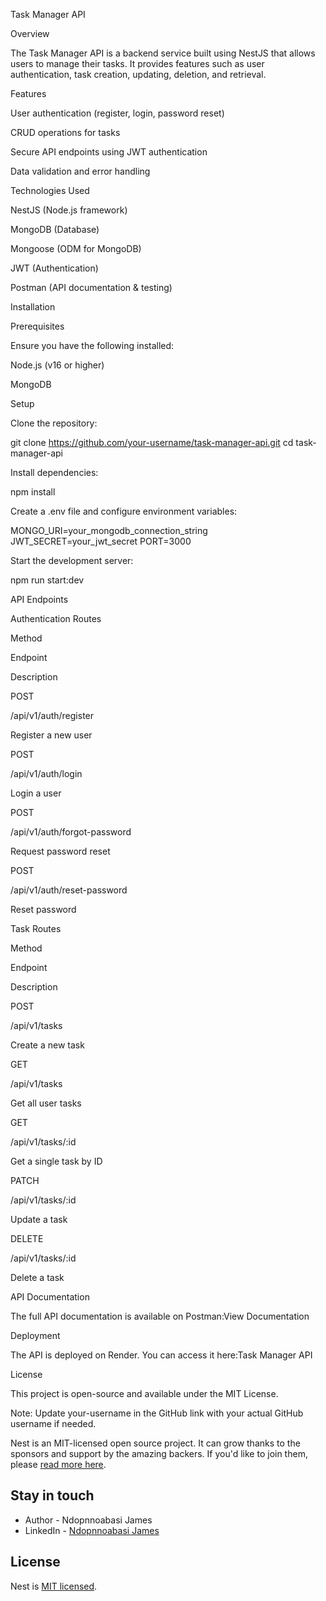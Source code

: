 Task Manager API

Overview

The Task Manager API is a backend service built using NestJS that allows users to manage their tasks. It provides features such as user authentication, task creation, updating, deletion, and retrieval.

Features

User authentication (register, login, password reset)

CRUD operations for tasks

Secure API endpoints using JWT authentication

Data validation and error handling

Technologies Used

NestJS (Node.js framework)

MongoDB (Database)

Mongoose (ODM for MongoDB)

JWT (Authentication)

Postman (API documentation & testing)

Installation

Prerequisites

Ensure you have the following installed:

Node.js (v16 or higher)

MongoDB

Setup

Clone the repository:

git clone https://github.com/your-username/task-manager-api.git
cd task-manager-api

Install dependencies:

npm install

Create a .env file and configure environment variables:

MONGO_URI=your_mongodb_connection_string
JWT_SECRET=your_jwt_secret
PORT=3000

Start the development server:

npm run start:dev

API Endpoints

Authentication Routes

Method

Endpoint

Description

POST

/api/v1/auth/register

Register a new user

POST

/api/v1/auth/login

Login a user

POST

/api/v1/auth/forgot-password

Request password reset

POST

/api/v1/auth/reset-password

Reset password

Task Routes

Method

Endpoint

Description

POST

/api/v1/tasks

Create a new task

GET

/api/v1/tasks

Get all user tasks

GET

/api/v1/tasks/:id

Get a single task by ID

PATCH

/api/v1/tasks/:id

Update a task

DELETE

/api/v1/tasks/:id

Delete a task

API Documentation

The full API documentation is available on Postman:View Documentation

Deployment

The API is deployed on Render. You can access it here:Task Manager API

License

This project is open-source and available under the MIT License.

Note: Update your-username in the GitHub link with your actual GitHub username if needed.



Nest is an MIT-licensed open source project. It can grow thanks to the sponsors and support by the amazing backers. If you'd like to join them, please [read more here](https://docs.nestjs.com/support).

## Stay in touch

- Author - Ndopnnoabasi James
- LinkedIn - [Ndopnnoabasi James](https://www.linkedin.com/in/ndopnnoabasi?utm_source=share&utm_campaign=share_via&utm_content=profile&utm_medium=android_app)
## License

Nest is [MIT licensed](https://github.com/nestjs/nest/blob/master/LICENSE).

